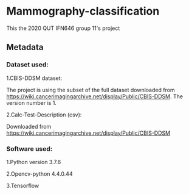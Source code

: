 # Mammography-classification

This the 2020 QUT IFN646 group 11's project

## Metadata

### Dataset used:

1.CBIS-DDSM dataset:

  The project is using the subset of the full dataset downloaded from https://wiki.cancerimagingarchive.net/display/Public/CBIS-DDSM. The version number is 1.
  
2.Calc-Test-Description (csv): 

  Downloaded from https://wiki.cancerimagingarchive.net/display/Public/CBIS-DDSM
  
  
### Software used:

1.Python version 3.7.6

2.Opencv-python 4.4.0.44

3.Tensorflow 
